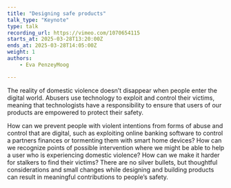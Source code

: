 ```yaml
---
title: "Designing safe products"
talk_type: "Keynote"
type: talk
recording_url: https://vimeo.com/1070654115
starts_at: 2025-03-28T13:20:00Z
ends_at: 2025-03-28T14:05:00Z
weight: 1
authors:
    - Eva PenzeyMoog

---
```

The reality of domestic violence doesn’t disappear when people enter the digital world. Abusers use technology to exploit and control their victims, meaning that technologists have a responsibility to ensure that users of our products are empowered to protect their safety.

How can we prevent people with violent intentions from forms of abuse and control that are digital, such as exploiting online banking software to control a partners finances or tormenting them with smart home devices? How can we recognize points of possible intervention where we might be able to help a user who is experiencing domestic violence? How can we make it harder for stalkers to find their victims? 
There are no silver bullets, but thoughtful considerations and small changes while designing and building products can result in meaningful contributions to people’s safety. 
